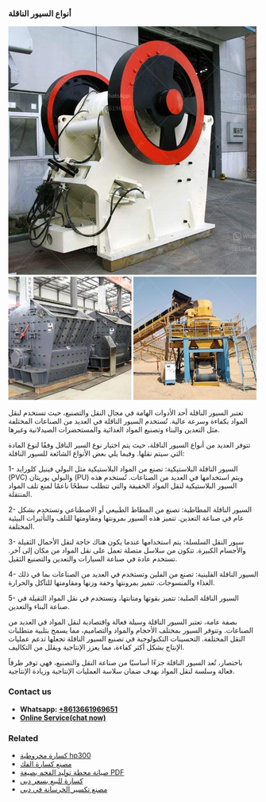 <h3>أنواع السيور الناقلة</h3><img src='1701746509.jpg' alt=''><p>تعتبر السيور الناقلة أحد الأدوات الهامة في مجال النقل والتصنيع، حيث تستخدم لنقل المواد بكفاءة وسرعة عالية. تُستخدم السيور الناقلة في العديد من الصناعات المختلفة مثل التعدين والبناء وتصنيع المواد الغذائية والمستحضرات الصيدلانية وغيرها.</p><p>تتوفر العديد من أنواع السيور الناقلة، حيث يتم اختيار نوع السير الناقل وفقًا لنوع المادة التي سيتم نقلها. وفيما يلي بعض الأنواع الشائعة للسيور الناقلة:</p><p>1- السيور الناقلة البلاستيكية: تصنع من المواد البلاستيكية مثل البولي فينيل كلورايد (PVC) والبولي يوريثان (PU) ويتم استخدامها في العديد من الصناعات. تُستخدم هذه السيور البلاستيكية لنقل المواد الخفيفة والتي تتطلب سطحًا ناعمًا لمنع تلف المواد المنتقلة.</p><p>2- السيور الناقلة المطاطية: تصنع من المطاط الطبيعي أو الاصطناعي وتستخدم بشكل عام في صناعة التعدين. تتميز هذه السيور بمرونتها ومقاومتها للتلف والتأثيرات البيئية المختلفة.</p><p>3- سيور النقل السلسلة: يتم استخدامها عندما يكون هناك حاجة لنقل الأحمال الثقيلة والأجسام الكبيرة. تتكون من سلاسل متصلة تعمل على نقل المواد من مكان إلى آخر. تستخدم عادة في صناعة السيارات والتعدين والتصنيع الثقيل.</p><p>4- السيور الناقلة الفلينية: تصنع من الفلين وتستخدم في العديد من الصناعات بما في ذلك الغذاء والمنسوجات. تتميز بمرونتها وخفة وزنها ومقاومتها للتآكل والحرارة.</p><p>5- السيور الناقلة الصلبة: تتميز بقوتها ومتانتها، وتستخدم في نقل المواد الثقيلة في صناعة البناء والتعدين.</p><p>بصفة عامة، تعتبر السيور الناقلة وسيلة فعالة واقتصادية لنقل المواد في العديد من الصناعات. وتتوفر السيور بمختلف الأحجام والمواد والتصاميم، مما يسمح بتلبية متطلبات النقل المختلفة. التحسينات التكنولوجية في تصنيع السيور الناقلة تجعلها تدعم عمليات الإنتاج بشكل أكثر كفاءة، مما يعزز الإنتاجية ويقلل من التكاليف.</p><p>باختصار، تُعد السيور الناقلة جزءًا أساسيًا من صناعة النقل والتصنيع، فهي توفر طرقاً فعالة وسلسة لنقل المواد بهدف ضمان سلاسة العمليات الإنتاجية وزيادة الإنتاجية.</p><h3>Contact us</h3><ul><li><strong>Whatsapp:&nbsp;<a href="https://wa.me/8613661969651">+8613661969651</a></strong></li><li><a href="https://swt.shibang-china.com/?git&amp;zhl&amp;أنواع السيور الناقلة"><strong>Online Service(chat now)</strong></a></li></ul><h3>Related</h3><ul><li><a href='كسارة مخروطية hp300.md'>كسارة مخروطية hp300</a></li><li><a href='مصنع كسارة الفك.md'>مصنع كسارة الفك</a></li><li><a href='صيانة محطة توليد الفحم بصيغة PDF.md'>صيانة محطة توليد الفحم بصيغة PDF</a></li><li><a href='كسارة للبيع بسعر دبي.md'>كسارة للبيع بسعر دبي</a></li><li><a href='مصنع تكسير الخرسانة في دبي.md'>مصنع تكسير الخرسانة في دبي</a></li></ul>